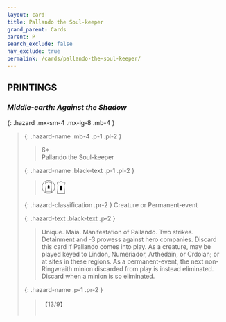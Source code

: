 ```yaml
---
layout: card
title: Pallando the Soul-keeper
grand_parent: Cards
parent: P
search_exclude: false
nav_exclude: true
permalink: /cards/pallando-the-soul-keeper/
---
```


## PRINTINGS


### _Middle-earth: Against the Shadow_

{: .hazard .mx-sm-4 .mx-lg-8 .mb-4 }
> {: .hazard-name .mb-4 .p-1 .pl-2 }
> > <div class="hazard-mp">6*</div>
> > <div class="card-name">Pallando the Soul-keeper</div>
>
> {: .hazard-name .black-text .p-1 .pl-2 }
> > ![](/assets/images/free-domain.svg) ![](/assets/images/free-hold.svg)
>
> {: .hazard-classification .pr-2 }
> Creature or Permanent-event
>
> {: .hazard-text .black-text .p-2 }
> > Unique. Maia. Manifestation of Pallando. Two strikes. Detainment and -3 prowess against hero companies. Discard this card if Pallando comes into play. As a creature, may be played keyed to Lindon, Numeriador, Arthedain, or Crdolan; or at sites in these regions. As a permanent-event, the next non-Ringwraith minion discarded from play is instead eliminated. Discard when a minion is so eliminated. 
>
> {: .hazard-name .p-1 .pr-2 }
> > <div class="card-shield">【13/9】</div>
> > <div class="card-corruption">&nbsp;</div>
